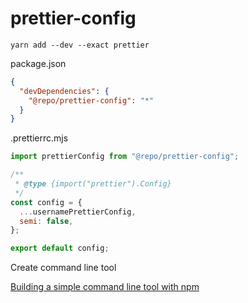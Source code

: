 # prettier-config
```shell
yarn add --dev --exact prettier
```

package.json
```json
{
  "devDependencies": {
    "@repo/prettier-config": "*"
  }
}
```
.prettierrc.mjs
```js
import prettierConfig from "@repo/prettier-config";

/**
 * @type {import("prettier").Config}
 */
const config = {
  ...usernamePrettierConfig,
  semi: false,
};

export default config;
```

Create command line tool

[Building a simple command line tool with npm](https://blog.npmjs.org/post/118810260230/building-a-simple-command-line-tool-with-npm)